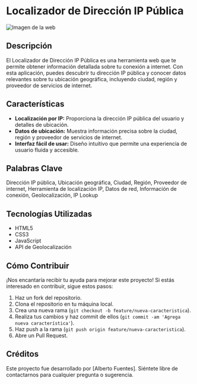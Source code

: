 # Localizador de Dirección IP Pública

![Imagen de la web]([ruta/a/la/imagen.jpg](https://i.ibb.co/Nj0szcF/mi-IPp-UBLICA.png))

## Descripción
El Localizador de Dirección IP Pública es una herramienta web que te permite obtener información detallada sobre tu conexión a internet. Con esta aplicación, puedes descubrir tu dirección IP pública y conocer datos relevantes sobre tu ubicación geográfica, incluyendo ciudad, región y proveedor de servicios de internet.

## Características
- **Localización por IP:** Proporciona la dirección IP pública del usuario y detalles de ubicación.
- **Datos de ubicación:** Muestra información precisa sobre la ciudad, región y proveedor de servicios de internet.
- **Interfaz fácil de usar:** Diseño intuitivo que permite una experiencia de usuario fluida y accesible.

## Palabras Clave
Dirección IP pública, Ubicación geográfica, Ciudad, Región, Proveedor de internet, Herramienta de localización IP, Datos de red, Información de conexión, Geolocalización, IP Lookup

## Tecnologías Utilizadas
- HTML5
- CSS3
- JavaScript
- API de Geolocalización

## Cómo Contribuir
¡Nos encantaría recibir tu ayuda para mejorar este proyecto! Si estás interesado en contribuir, sigue estos pasos:
1. Haz un fork del repositorio.
2. Clona el repositorio en tu máquina local.
3. Crea una nueva rama (`git checkout -b feature/nueva-caracteristica`).
4. Realiza tus cambios y haz commit de ellos (`git commit -am 'Agrega nueva característica'`).
5. Haz push a la rama (`git push origin feature/nueva-caracteristica`).
6. Abre un Pull Request.

## Créditos
Este proyecto fue desarrollado por [Alberto Fuentes]. Siéntete libre de contactarnos para cualquier pregunta o sugerencia.


